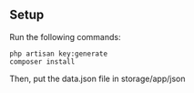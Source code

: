 ## Setup
Run the following commands:
```
php artisan key:generate
composer install
```

Then, put the data.json file in storage/app/json
